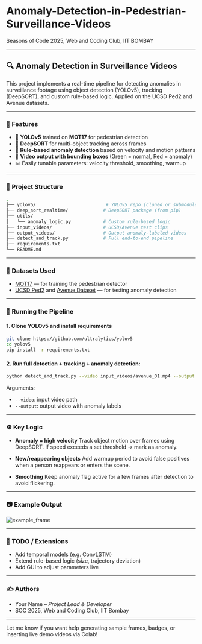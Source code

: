 # Anomaly-Detection-in-Pedestrian-Surveillance-Videos
Seasons of Code 2025, Web and Coding Club, IIT BOMBAY

---

## 🔍 Anomaly Detection in Surveillance Videos

This project implements a real-time pipeline for detecting anomalies in surveillance footage using object detection (YOLOv5), tracking (DeepSORT), and custom rule-based logic. Applied on the UCSD Ped2 and Avenue datasets.

---

### 📌 Features

* 🧠 **YOLOv5** trained on **MOT17** for pedestrian detection
* 🧭 **DeepSORT** for multi-object tracking across frames
* 🚨 **Rule-based anomaly detection** based on velocity and motion patterns
* 🎥 **Video output with bounding boxes** (Green = normal, Red = anomaly)
* 📊 Easily tunable parameters: velocity threshold, smoothing, warmup

---

### 📁 Project Structure

```bash
.
├── yolov5/                          # YOLOv5 repo (cloned or submodule)
├── deep_sort_realtime/             # DeepSORT package (from pip)
├── utils/
│   └── anomaly_logic.py            # Custom rule-based logic
├── input_videos/                   # UCSD/Avenue test clips
├── output_videos/                  # Output anomaly-labeled videos
├── detect_and_track.py             # Full end-to-end pipeline
├── requirements.txt
└── README.md
```

---

### 🧪 Datasets Used

* [MOT17](https://motchallenge.net/data/MOT17/) — for training the pedestrian detector
* [UCSD Ped2](http://www.svcl.ucsd.edu/projects/anomaly/dataset.htm) and [Avenue Dataset](http://www.cse.cuhk.edu.hk/leojia/projects/detectabnormal/dataset.html) — for testing anomaly detection

---

### 🚀 Running the Pipeline

#### 1. Clone YOLOv5 and install requirements

```bash
git clone https://github.com/ultralytics/yolov5
cd yolov5
pip install -r requirements.txt
```

#### 2. Run full detection + tracking + anomaly detection:

```bash
python detect_and_track.py --video input_videos/avenue_01.mp4 --output output_videos/result_01.mp4
```

Arguments:

* `--video`: input video path
* `--output`: output video with anomaly labels

---

### ⚙️ Key Logic

* **Anomaly = high velocity**
  Track object motion over frames using DeepSORT. If speed exceeds a set threshold → mark as anomaly.

* **New/reappearing objects**
  Add warmup period to avoid false positives when a person reappears or enters the scene.

* **Smoothing**
  Keep anomaly flag active for a few frames after detection to avoid flickering.

---

### 📷 Example Output

![example\_frame](https://github.com/yourusername/yourrepo/raw/main/assets/sample_frame.png)

---

### 📌 TODO / Extensions

* Add temporal models (e.g. ConvLSTM)
* Extend rule-based logic (size, trajectory deviation)
* Add GUI to adjust parameters live

---

### ✍️ Authors

* Your Name – *Project Lead & Developer*
* SOC 2025, Web and Coding Club, IIT Bombay

---

Let me know if you want help generating sample frames, badges, or inserting live demo videos via Colab!

